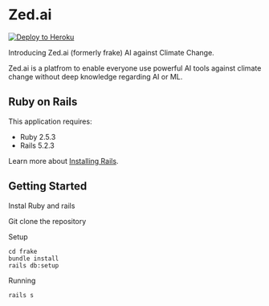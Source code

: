 Zed.ai
================

[![Deploy to Heroku](https://www.herokucdn.com/deploy/button.png)](https://heroku.com/deploy)

Introducing Zed.ai (formerly frake)
AI against Climate Change.

Zed.ai is a platfrom to enable everyone use powerful AI tools against climate change without deep knowledge regarding AI or ML.

Ruby on Rails
-------------

This application requires:

- Ruby 2.5.3
- Rails 5.2.3

Learn more about [Installing Rails](http://railsapps.github.io/installing-rails.html).

Getting Started
---------------
Instal Ruby and rails

Git clone the repository

Setup
```
cd frake
bundle install
rails db:setup
```
Running
```
rails s
```
